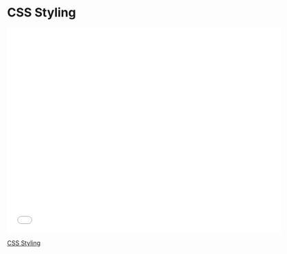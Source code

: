 # CSS Styling

<iframe width="640" height="480" src="//www.youtube.com/embed/aA8k-hK8qzg?rel=0&modestbranding=1" frameborder="0" allowfullscreen></iframe><p><a href="https://www.youtube.com/watch?v=aA8k-hK8qzg">CSS Styling</a></p>
